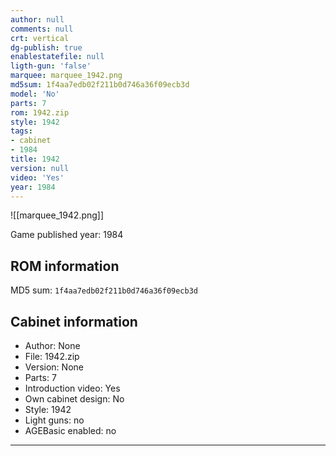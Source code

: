 ```yaml
---
author: null
comments: null
crt: vertical
dg-publish: true
enablestatefile: null
ligth-gun: 'false'
marquee: marquee_1942.png
md5sum: 1f4aa7edb02f211b0d746a36f09ecb3d
model: 'No'
parts: 7
rom: 1942.zip
style: 1942
tags:
- cabinet
- 1984
title: 1942
version: null
video: 'Yes'
year: 1984
---
```


![[marquee_1942.png]]

Game published year: 1984

## ROM information

MD5 sum: `1f4aa7edb02f211b0d746a36f09ecb3d` 

## Cabinet information

- Author: None
- File: 1942.zip
- Version: None
- Parts: 7
- Introduction video: Yes
- Own cabinet design: No
- Style: 1942
- Light guns: no
- AGEBasic enabled: no

---
